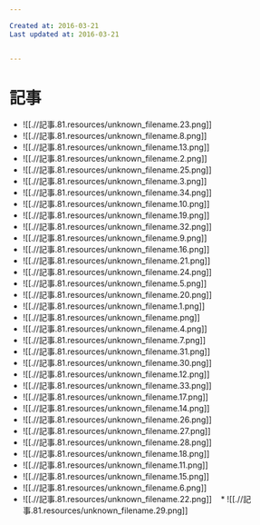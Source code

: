 ```yaml
---

Created at: 2016-03-21
Last updated at: 2016-03-21


---
```


# 記事


* ![[.//記事.81.resources/unknown_filename.23.png]]
* ![[.//記事.81.resources/unknown_filename.8.png]]
* ![[.//記事.81.resources/unknown_filename.13.png]]
* ![[.//記事.81.resources/unknown_filename.2.png]]
* ![[.//記事.81.resources/unknown_filename.25.png]]
* ![[.//記事.81.resources/unknown_filename.3.png]]
* ![[.//記事.81.resources/unknown_filename.34.png]]
* ![[.//記事.81.resources/unknown_filename.10.png]]
* ![[.//記事.81.resources/unknown_filename.19.png]]
* ![[.//記事.81.resources/unknown_filename.32.png]]
* ![[.//記事.81.resources/unknown_filename.9.png]]
* ![[.//記事.81.resources/unknown_filename.16.png]]
* ![[.//記事.81.resources/unknown_filename.21.png]]
* ![[.//記事.81.resources/unknown_filename.24.png]]
* ![[.//記事.81.resources/unknown_filename.5.png]]
* ![[.//記事.81.resources/unknown_filename.20.png]]
* ![[.//記事.81.resources/unknown_filename.1.png]]
* ![[.//記事.81.resources/unknown_filename.png]]
* ![[.//記事.81.resources/unknown_filename.4.png]]
* ![[.//記事.81.resources/unknown_filename.7.png]]
* ![[.//記事.81.resources/unknown_filename.31.png]]
* ![[.//記事.81.resources/unknown_filename.30.png]]
* ![[.//記事.81.resources/unknown_filename.12.png]]
* ![[.//記事.81.resources/unknown_filename.33.png]]
* ![[.//記事.81.resources/unknown_filename.17.png]]
* ![[.//記事.81.resources/unknown_filename.14.png]]
* ![[.//記事.81.resources/unknown_filename.26.png]]
* ![[.//記事.81.resources/unknown_filename.27.png]]
* ![[.//記事.81.resources/unknown_filename.28.png]]
* ![[.//記事.81.resources/unknown_filename.18.png]]
* ![[.//記事.81.resources/unknown_filename.11.png]]
* ![[.//記事.81.resources/unknown_filename.15.png]]
* ![[.//記事.81.resources/unknown_filename.6.png]]
* ![[.//記事.81.resources/unknown_filename.22.png]]
   * ![[.//記事.81.resources/unknown_filename.29.png]]

